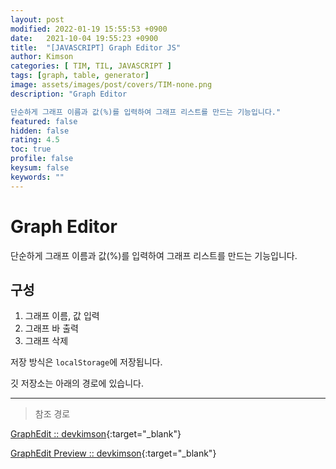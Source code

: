 ```yaml
---
layout: post
modified: 2022-01-19 15:55:53 +0900
date:   2021-10-04 19:55:23 +0900
title:  "[JAVASCRIPT] Graph Editor JS"
author: Kimson
categories: [ TIM, TIL, JAVASCRIPT ]
tags: [graph, table, generator]
image: assets/images/post/covers/TIM-none.png
description: "Graph Editor

단순하게 그래프 이름과 값(%)를 입력하여 그래프 리스트를 만드는 기능입니다."
featured: false
hidden: false
rating: 4.5
toc: true
profile: false
keysum: false
keywords: ""
---
```


# Graph Editor

단순하게 그래프 이름과 값(%)를 입력하여 그래프 리스트를 만드는 기능입니다.

## 구성

1. 그래프 이름, 값 입력
2. 그래프 바 출력
3. 그래프 삭제

저장 방식은 `localStorage`에 저장됩니다.

깃 저장소는 아래의 경로에 있습니다.

-----

> 참조 경로

[GraphEdit :: devkimson](https://github.com/kkn1125/GraphEdit){:target="_blank"}

[GraphEdit Preview :: devkimson](https://kkn1125.github.io/GraphEdit/){:target="_blank"}